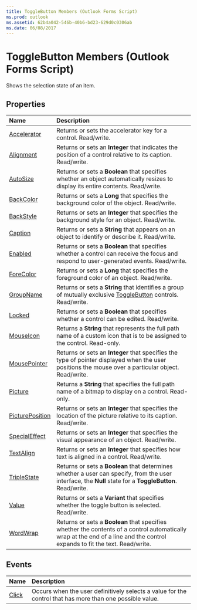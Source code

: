 ```yaml
---
title: ToggleButton Members (Outlook Forms Script)
ms.prod: outlook
ms.assetid: 62b4a042-546b-40b6-bd23-629d0c0306ab
ms.date: 06/08/2017
---
```



# ToggleButton Members (Outlook Forms Script)

Shows the selection state of an item.


## Properties



|**Name**|**Description**|
|:-----|:-----|
| [Accelerator](togglebutton-accelerator-property-outlook-forms-script.md)|Returns or sets the accelerator key for a control. Read/write.|
| [Alignment](togglebutton-alignment-property-outlook-forms-script.md)|Returns or sets an  **Integer** that indicates the position of a control relative to its caption. Read/write.|
| [AutoSize](togglebutton-autosize-property-outlook-forms-script.md)|Returns or sets a  **Boolean** that specifies whether an object automatically resizes to display its entire contents. Read/write.|
| [BackColor](togglebutton-backcolor-property-outlook-forms-script.md)|Returns or sets a  **Long** that specifies the background color of the object. Read/write.|
| [BackStyle](togglebutton-backstyle-property-outlook-forms-script.md)|Returns or sets an  **Integer** that specifies the background style for an object. Read/write.|
| [Caption](togglebutton-caption-property-outlook-forms-script.md)|Returns or sets a  **String** that appears on an object to identify or describe it. Read/write.|
| [Enabled](togglebutton-enabled-property-outlook-forms-script.md)|Returns or sets a  **Boolean** that specifies whether a control can receive the focus and respond to user-generated events. Read/write.|
| [ForeColor](togglebutton-forecolor-property-outlook-forms-script.md)|Returns or sets a  **Long** that specifies the foreground color of an object. Read/write.|
| [GroupName](togglebutton-groupname-property-outlook-forms-script.md)|Returns or sets a  **String** that identifies a group of mutually exclusive [ToggleButton](togglebutton-object-outlook-forms-script.md) controls. Read/write.|
| [Locked](togglebutton-locked-property-outlook-forms-script.md)|Returns or sets a  **Boolean** that specifies whether a control can be edited. Read/write.|
| [MouseIcon](togglebutton-mouseicon-property-outlook-forms-script.md)|Returns a  **String** that represents the full path name of a custom icon that is to be assigned to the control. Read-only.|
| [MousePointer](togglebutton-mousepointer-property-outlook-forms-script.md)|Returns or sets an  **Integer** that specifies the type of pointer displayed when the user positions the mouse over a particular object. Read/write.|
| [Picture](togglebutton-picture-property-outlook-forms-script.md)|Returns a  **String** that specifies the full path name of a bitmap to display on a control. Read-only.|
| [PicturePosition](togglebutton-pictureposition-property-outlook-forms-script.md)|Returns or sets an  **Integer** that specifies the location of the picture relative to its caption. Read/write.|
| [SpecialEffect](togglebutton-specialeffect-property-outlook-forms-script.md)|Returns or sets an  **Integer** that specifies the visual appearance of an object. Read/write.|
| [TextAlign](togglebutton-textalign-property-outlook-forms-script.md)|Returns or sets an  **Integer** that specifies how text is aligned in a control. Read/write.|
| [TripleState](togglebutton-triplestate-property-outlook-forms-script.md)|Returns or sets a  **Boolean** that determines whether a user can specify, from the user interface, the **Null** state for a **ToggleButton**. Read/write.|
| [Value](togglebutton-value-property-outlook-forms-script.md)|Returns or sets a  **Variant** that specifies whether the toggle button is selected. Read/write.|
| [WordWrap](togglebutton-wordwrap-property-outlook-forms-script.md)|Returns or sets a  **Boolean** that specifies whether the contents of a control automatically wrap at the end of a line and the control expands to fit the text. Read/write.|



## Events



|**Name**|**Description**|
|:-----|:-----|
| [Click](togglebutton-click-event-outlook-forms-script.md)|Occurs when the user definitively selects a value for the control that has more than one possible value.|



